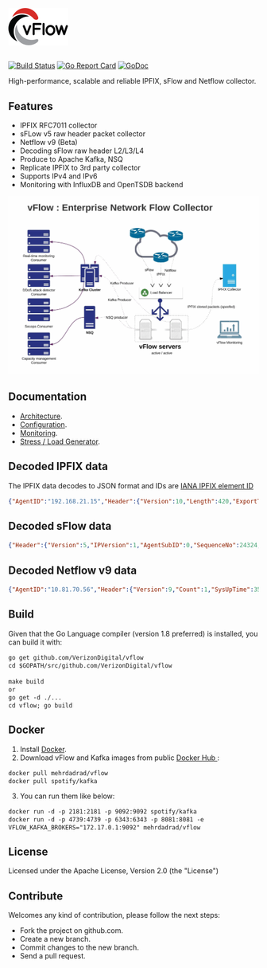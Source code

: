![vFlow](docs/imgs/vflow_logo.png?raw=true "vFlow logo")
##
[![Build Status](https://travis-ci.org/VerizonDigital/vflow.svg?branch=master)](https://travis-ci.org/VerizonDigital/vflow) 
[![Go Report Card](https://goreportcard.com/badge/github.com/VerizonDigital/vflow)](https://goreportcard.com/report/github.com/VerizonDigital/vflow)
[![GoDoc](https://godoc.org/github.com/VerizonDigital/vflow?status.svg)](https://godoc.org/github.com/VerizonDigital/vflow)

High-performance, scalable and reliable IPFIX, sFlow and Netflow collector. 

## Features
- IPFIX RFC7011 collector
- sFLow v5 raw header packet collector
- Netflow v9 (Beta)
- Decoding sFlow raw header L2/L3/L4 
- Produce to Apache Kafka, NSQ
- Replicate IPFIX to 3rd party collector
- Supports IPv4 and IPv6
- Monitoring with InfluxDB and OpenTSDB backend

![Alt text](/docs/imgs/vflow.gif?raw=true "vFlow")

## Documentation
- [Architecture](/docs/design.md).
- [Configuration](/docs/config.md).
- [Monitoring](/monitor/README.md).
- [Stress / Load Generator](/stress/README.md).

## Decoded IPFIX data
The IPFIX data decodes to JSON format and IDs are [IANA IPFIX element ID](http://www.iana.org/assignments/ipfix/ipfix.xhtml)
```json
{"AgentID":"192.168.21.15","Header":{"Version":10,"Length":420,"ExportTime":1483484642,"SequenceNo":1434533677,"DomainID":32771},"DataSets":[[{"I":8,"V":"192.16.28.217"},{"I":12,"V":"180.10.210.240"},{"I":5,"V":2},{"I":4,"V":6},{"I":7,"V":443},{"I":11,"V":64381},{"I":32,"V":0},{"I":10,"V":811},{"I":58,"V":0},{"I":9,"V":24},{"I":13,"V":20},{"I":16,"V":4200000000},{"I":17,"V":27747},{"I":15,"V":"180.105.10.210"},{"I":6,"V":"0x10"},{"I":14,"V":1113},{"I":1,"V":22500},{"I":2,"V":15},{"I":52,"V":63},{"I":53,"V":63},{"I":152,"V":1483484581770},{"I":153,"V":1483484622384},{"I":136,"V":2},{"I":243,"V":0},{"I":245,"V":0}]]}
```

## Decoded sFlow data
```json
{"Header":{"Version":5,"IPVersion":1,"AgentSubID":0,"SequenceNo":24324,"SysUpTime":766903208,"SamplesNo":1,"IPAddress":"192.16.14.0"},"ExtSWData":{"SrcVlan":0,"SrcPriority":0,"DstVlan":12,"DstPriority":0},"Sample":{"SequenceNo":0,"SourceID":0,"SamplingRate":2000,"SamplePool":0,"Drops":0,"Input":552,"Output":0,"RecordsNo":2},"Packet":{"L2":{"SrcMAC":"d4:04:ff:01:1d:9e","DstMAC":"30:7c:5e:e5:59:ef","Vlan":12,"EtherType":34525},"L3":{"Version":6,"TrafficClass":0,"FlowLabel":0,"PayloadLen":265,"NextHeader":17,"HopLimit":57,"Src":"2600:8000:5207:6f00::1","Dst":"2606:2800:404e:2:1663:6fe:2cc6:100a"},"L4":{"SrcPort":53,"DstPort":34234}}}
```
## Decoded Netflow v9 data
```json
{"AgentID":"10.81.70.56","Header":{"Version":9,"Count":1,"SysUpTime":357280,"UNIXSecs":1493918653,"SeqNum":14,"SrcID":87},"DataSets":[[{"I":1,"V":"0x00000050"},{"I":2,"V":"0x00000002"},{"I":4,"V":2},{"I":5,"V":192},{"I":6,"V":"0x00"},{"I":7,"V":0},{"I":8,"V":"10.81.70.56"},{"I":9,"V":0},{"I":10,"V":0},{"I":11,"V":0},{"I":12,"V":"224.0.0.22"},{"I":13,"V":0},{"I":14,"V":0},{"I":15,"V":"0.0.0.0"},{"I":16,"V":0},{"I":17,"V":0},{"I":21,"V":300044},{"I":22,"V":299144}]]}
```

## Build
Given that the Go Language compiler (version 1.8 preferred) is installed, you can build it with:
```
go get github.com/VerizonDigital/vflow
cd $GOPATH/src/github.com/VerizonDigital/vflow

make build
or
go get -d ./...
cd vflow; go build 
```

## Docker
1. Install [Docker](https://www.docker.com/).
2. Download vFlow and Kafka images from public [Docker Hub ](https://hub.docker.com/): 
```
docker pull mehrdadrad/vflow
docker pull spotify/kafka
```
3. You can run them like below:
```
docker run -d -p 2181:2181 -p 9092:9092 spotify/kafka
docker run -d -p 4739:4739 -p 6343:6343 -p 8081:8081 -e VFLOW_KAFKA_BROKERS="172.17.0.1:9092" mehrdadrad/vflow
```

## License
Licensed under the Apache License, Version 2.0 (the "License")

## Contribute
Welcomes any kind of contribution, please follow the next steps:

- Fork the project on github.com.
- Create a new branch.
- Commit changes to the new branch.
- Send a pull request.
